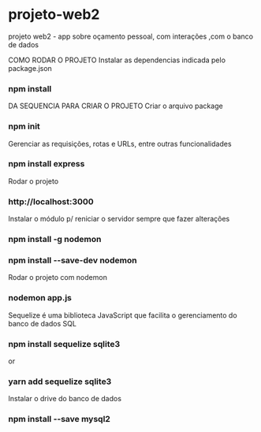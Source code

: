 # projeto-web2
projeto web2 - app sobre oçamento pessoal, com interações ,com o banco de dados 

COMO RODAR O PROJETO
Instalar as dependencias indicada pelo package.json
### npm install

DA SEQUENCIA PARA CRIAR O PROJETO
Criar o arquivo package
### npm init

Gerenciar as requisições, rotas e URLs, entre outras funcionalidades
### npm install express

Rodar o projeto
### http://localhost:3000

Instalar o módulo p/ reniciar o servidor sempre que fazer alterações
### npm install -g nodemon
### npm install --save-dev nodemon

Rodar o projeto com nodemon
### nodemon app.js

Sequelize é uma biblioteca JavaScript que facilita o gerenciamento do banco de dados SQL
### npm install sequelize sqlite3
or
### yarn add sequelize sqlite3

Instalar o drive do banco de dados
### npm install --save mysql2